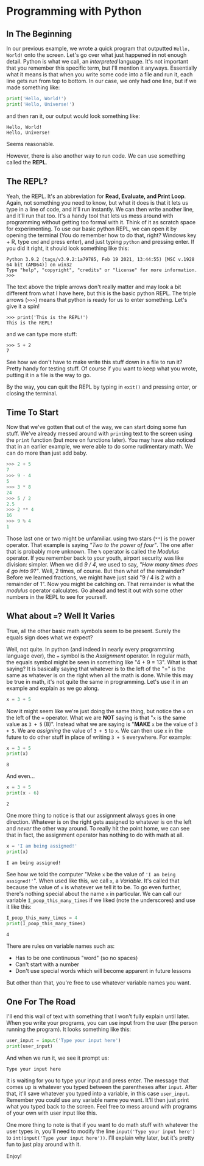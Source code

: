 # Programming with Python

## In The Beginning
In our previous example, we wrote a quick program that outputted `Hello, World!` onto the screen. Let's go over what just happened in not enough detail.
Python is what we call, an _interpreted_ language. It's not important that you remember this specific term, but I'll mention it anyways. Essentially what it means
is that when you write some code into a file and run it, each line gets run from top to bottom. In our case, we only had one line, but if we made something like:
```python
print('Hello, World!')
print('Hello, Universe!')
```
and then ran it, our output would look something like:
```
Hello, World!
Hello, Universe!
```

Seems reasonable.

However, there is also another way to run code. We can use something called the **REPL**.

## The **REPL**?
Yeah, the REPL. It's an abbreviation for **Read, Evaluate, and Print Loop**. Again, not something you need to know, but what it does is that it lets us type in a line
of code, and it'll run instantly. We can then write another line, and it'll run that too. It's a handy tool that lets us mess around with programming without getting too formal with it.
Think of it as scratch space for experimenting. To use our basic python REPL, we can open it by opening the terminal (You do remember how to do that, right? Windows key + R, type `cmd` and press enter),
and just typing `python` and pressing enter.
If you did it right, it should look something like this:
```
Python 3.9.2 (tags/v3.9.2:1a79785, Feb 19 2021, 13:44:55) [MSC v.1928 64 bit (AMD64)] on win32
Type "help", "copyright", "credits" or "license" for more information.
>>>
```
The text above the triple arrows don't really matter and may look a bit different from what I have here, but this is the basic python REPL. The triple arrows (`>>>`) means that python is ready for us to enter something.
Let's give it a spin!

```
>>> print('This is the REPL!')
This is the REPL!
```

and we can type more stuff:
```
>>> 5 + 2
7
```
See how we don't have to make write this stuff down in a file to run it? Pretty handy for testing stuff. Of course if you want to keep what you wrote, putting it in a file is the way to go.

By the way, you can quit the REPL by typing in `exit()` and pressing enter, or closing the terminal.

## Time To Start
Now that we've gotten that out of the way, we can start doing some fun stuff. We've already messed around with `print`ing text to the screen using the `print` function (but more on functions later).
You may have also noticed that in an earlier example, we were able to do some rudimentary math. We can do more than just add baby.
```python
>>> 2 + 5
7
>>> 9 - 4
5
>>> 3 * 8
24
>>> 5 / 2
2.5
>>> 2 ** 4
16
>>> 9 % 4
1
```

Those last one or two might be unfamiliar. using two stars (`**`) is the power operator. That example is saying _"Two to the power of four"_. The one after that is probably more unknown. The `%` operator
is called the _Modulus_ operator. If you remember back to your youth, airport security was like division: simpler. When we did _9 / 4_, we used to say, _"How many times does 4 go into 9?"_. Well, 2 times, of course.
But then what of the remainder? Before we learned fractions, we might have just said "9 / 4 is 2 with a remainder of 1". Now you might be catching on. That remainder is what the _modulus_ operator calculates. Go ahead
and test it out with some other numbers in the REPL to see for yourself.

## What about `=`? Well It Varies
True, all the other basic math symbols seem to be present. Surely the equals sign does what we expect?

Well, not quite. In python (and indeed in nearly every programming language ever), the `=` symbol is the _Assignment_ operator. In regular math, the equals symbol might be seen in something like "4 + 9 = 13". What is that saying?
It is basically saying that whatever is to the left of the "=" is the same as whatever is on the right when all the math is done. While this may be true in math, it's not quite the same in programming.
Let's use it in an example and explain as we go along.
```python
x = 3 + 5
```
Now it might seem like we're just doing the same thing, but notice the `x` on the left of the `=` operator. What we are **NOT** saying is that "`x` is the same value as `3 + 5` (8)". Instead what we are saying is "**MAKE** `x` be the value of `3 + 5`.
We are _assigning_ the value of `3 + 5` to `x`. We can then use `x` in the future to do other stuff in place of writing `3 + 5` everywhere. For example:
```python
x = 3 + 5
print(x)
```
```
8
```
And even...
```python
x = 3 + 5
print(x - 6)
```
```
2
```
One more thing to notice is that our assignment always goes in one direction. Whatever is on the right gets assigned to whatever is on the left and _never_ the other way around. To really hit the point home, we can see that in fact, the assignment operator has nothing to do with math at all.

```python
x = 'I am being assigned!'
print(x)
```
```
I am being assigned!
```
See how we told the computer "Make `x` be the value of `'I am being assigned!'`". When used like this, we call `x`, a _Variable_. It's called that because the value of `x` is whatever we tell it to be.
To go even further, there's nothing special about the name `x` in particular. We can call our variable `I_poop_this_many_times` if we liked (note the underscores) and use it like this:
```python
I_poop_this_many_times = 4
print(I_poop_this_many_times)
```
```
4
```
There are rules on variable names such as:
* Has to be one continuous "word" (so no spaces)
* Can't start with a number
* Don't use special words which will become apparent in future lessons

But other than that, you're free to use whatever variable names you want.

## One For The Road
I'll end this wall of text with something that I won't fully explain until later.
When you write your programs, you can use input from the user (the person running the program). It looks something like this:
```python
user_input = input('Type your input here')
print(user_input)
```
And when we run it, we see it prompt us:
```
Type your input here
```
It is waiting for you to type your input and press enter. The message that comes up is whatever you typed between the parentheses after `input`. After that, it'll save whatever you typed into a variable, in this case `user_input`. Remember you could use any variable name you want. It'll then just print what you typed back to the screen.
Feel free to mess around with programs of your own with user input like this.

One more thing to note is that if you want to do math stuff with whatever the user types in, you'll need to modify the line `input('Type your input here')` to `int(input('Type your input here'))`. I'll explain why later, but it's pretty fun to just play around with it.

Enjoy!